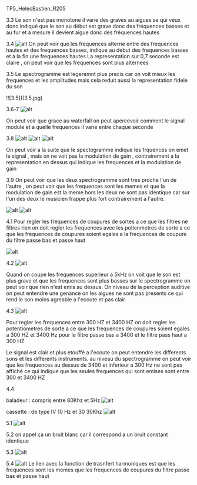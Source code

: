 TP5_HelecBastien_R205

3.3 Le son n'est pas monotone il varie des graves au aigues se qui veux donc indiqué que le son au début est grave donc des fréquences basses et au fur et a mesure il devient aigue donc des fréquences hautes

3.4 
![alt](3.4.jpg)
On peut voir que les frequences alterne entre des frequences hautes et des frequences basses, indique au debut des frequences basses et a la fin une frequences hautes
La representation sur 0,7 seconde est claire , on peut voir que les frequences sont plus alternees

3.5
Le spectrogramme est legeremnt plus precis car on voit mieux les frequences et les amplitudes mais cela reduit aussi la representation fidele du son

!![3.5]](3.5.jpg)

3.6-7
![alt](3.6-7.jpg)

On peut voir que grace au waterfall on peut apercevoir comment le signal module et a quelle frequences il varie entre chaque seconde 

3.8 
![alt](3.8.1jpg)
![alt](3.8.2.jpg)
![alt](3.8.3.jpg)

On peut voir a la suite que le spectogramme indique les frquences on emet le signal , mais on ne voit pas la modulation de gain , contrairement a la representation en dessus qui indique les frequences et la modulation de gain 

3.9 
On peut voir que les deux spectrogramme sont tres proche l'un de l'autre , on peut voir que les frequences sont les memes et que la modulation de gain est la meme hors les deux ne sont pas identique car sur l'un des deux le musicien frappe plus fort contrairement a l'autre. 

![alt](3.9.jpg)
![alt](3.9.2.jpg)


4.1 
Pour regler les frequences de coupures de sortes a ce que les filtres ne filtres rien on doit regler les frequences avec les potienmetres de sorte a ce que les frequences de coupures soient egales a la frequences de coupure du filtre passe bas et passe haut 

![alt](4.1.jpg)

4.2 
![alt](4.2.jpg)

Quand on coupe les frequences superieur a 5kHz on voit que le son est plus grave et que les frequences sont plus basses sur le spectrogramme on peut voir que rien n'est emis au dessus. On  niveau de la perception auditive on peut entendre une genance on les aigues ne sont pas presents ce qui rend le son moins agreable a l'ecoute et pas clair 

4.3 
![alt](4.3.jpg)

Pour regler les frequences entre 300 HZ et 3400 HZ on doit regler les potentiometres de sorte a ce que les frequences de coupures soient egales a 300 HZ et 3400 Hz pour le filtre passe bas a 3400 et le filtre pass haut a 300 HZ 

Le signal est clair et plus etouffé a l'ecoute on peut entendre les differents sons et les differents instruments. au niveau du spectrogramme on peut voir que les frequences au dessus de 3400 et inferieur a 300 Hz ne sont pas affiché ce qui indique que les seules frequences qui sont emises sont entre 300 et 3400 HZ

4.4 

baladeur :
compris entre 80Khz et 5Hz 
![alt](4.4.1jpg)

cassette : de type IV 
10 Hz et 30 30Khz
![alt](4.4.2.jpg)


5.1 
![alt](5.1.jpg) 

5.2 on appel ça un bruit blanc car il correspond a un bruit constant identique 

5.3 
![alt](5.3.jpg)

5.4 
![alt](5.4.jpg) 
Le lien avec la fonction de trasnfert harmoniques est que les frequences sont les memes que les frequences de coupures du filtre passe bas et passe haut
